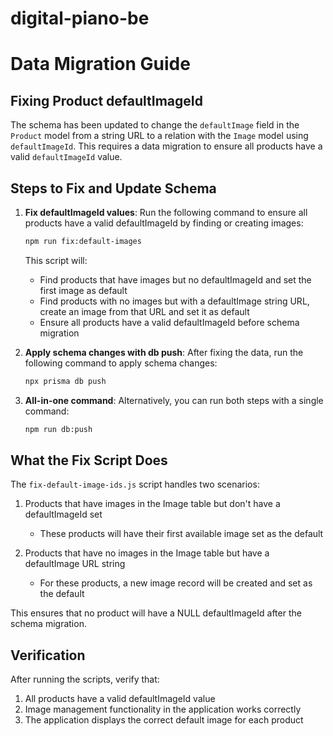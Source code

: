 # digital-piano-be

# Data Migration Guide

## Fixing Product defaultImageId

The schema has been updated to change the `defaultImage` field in the `Product` model from a string URL to a relation with the `Image` model using `defaultImageId`. This requires a data migration to ensure all products have a valid `defaultImageId` value.

## Steps to Fix and Update Schema

1. **Fix defaultImageId values**:
   Run the following command to ensure all products have a valid defaultImageId by finding or creating images:

   ```bash
   npm run fix:default-images
   ```

   This script will:
   - Find products that have images but no defaultImageId and set the first image as default
   - Find products with no images but with a defaultImage string URL, create an image from that URL and set it as default
   - Ensure all products have a valid defaultImageId before schema migration

2. **Apply schema changes with db push**:
   After fixing the data, run the following command to apply schema changes:

   ```bash
   npx prisma db push
   ```

3. **All-in-one command**:
   Alternatively, you can run both steps with a single command:

   ```bash
   npm run db:push
   ```

## What the Fix Script Does

The `fix-default-image-ids.js` script handles two scenarios:

1. Products that have images in the Image table but don't have a defaultImageId set
   - These products will have their first available image set as the default

2. Products that have no images in the Image table but have a defaultImage URL string
   - For these products, a new image record will be created and set as the default

This ensures that no product will have a NULL defaultImageId after the schema migration.

## Verification

After running the scripts, verify that:
1. All products have a valid defaultImageId value
2. Image management functionality in the application works correctly
3. The application displays the correct default image for each product